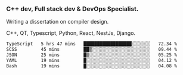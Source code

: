 <h3>C++ dev, Full stack dev & DevOps Specialist.</h3>
<p>Writing a dissertation on compiler design. <p>
<p>C++, QT, Typescript, Python, React, NestJs, Django.</p>

<!--START_SECTION:waka-->

```txt
TypeScript   5 hrs 47 mins   ██████████████████░░░░░░░   72.34 %
SCSS         45 mins         ██▒░░░░░░░░░░░░░░░░░░░░░░   09.44 %
JSON         25 mins         █▒░░░░░░░░░░░░░░░░░░░░░░░   05.25 %
YAML         19 mins         █░░░░░░░░░░░░░░░░░░░░░░░░   04.12 %
Bash         19 mins         █░░░░░░░░░░░░░░░░░░░░░░░░   04.08 %
```

<!--END_SECTION:waka-->
